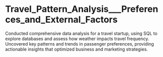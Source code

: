 # Travel_Pattern_Analysis___Preferences_and_External_Factors
 Conducted comprehensive data analysis for a travel startup, using SQL to explore databases  and assess how weather impacts travel frequency. Uncovered key patterns and trends in  passenger preferences, providing actionable insights that optimized business and marketing  strategies.
